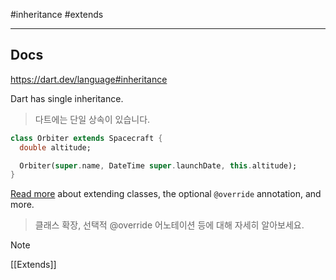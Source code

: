 #inheritance #extends

---
## Docs
https://dart.dev/language#inheritance

Dart has single inheritance.
> 다트에는 단일 상속이 있습니다.

```dart
class Orbiter extends Spacecraft {
  double altitude;

  Orbiter(super.name, DateTime super.launchDate, this.altitude);
}
```

[Read more](https://dart.dev/language/extend) about extending classes, the optional `@override` annotation, and more.
> 클래스 확장, 선택적 @override 어노테이션 등에 대해 자세히 알아보세요.

> [!NOTE]
> [[Extends]]